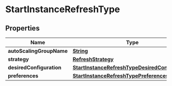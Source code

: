 

# StartInstanceRefreshType


## Properties

| Name | Type | Description | Notes |
|------------ | ------------- | ------------- | -------------|
|**autoScalingGroupName** | [**String**](String.md) |  |  |
|**strategy** | [**RefreshStrategy**](RefreshStrategy.md) |  |  [optional] |
|**desiredConfiguration** | [**StartInstanceRefreshTypeDesiredConfiguration**](StartInstanceRefreshTypeDesiredConfiguration.md) |  |  [optional] |
|**preferences** | [**StartInstanceRefreshTypePreferences**](StartInstanceRefreshTypePreferences.md) |  |  [optional] |



